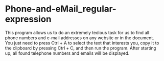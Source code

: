 # Phone-and-eMail_regular-expression
This program allows us to do an extremely tedious task for us to find all phone numbers and e-mail addresses 
on any website or in the document. You just need to press Ctrl + A to select the text that interests you, 
copy it to the clipboard by pressing Ctrl + C, and then run the program. 
After starting up, all found telephone numbers and emails will be displayed.
